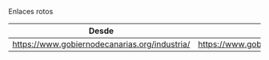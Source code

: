 Enlaces rotos

| Desde                                         | Hasta |
|-----------------------------------------------|-------|
| https://www.gobiernodecanarias.org/industria/ | https://www.gobiernodecanarias.org/ece/ |
